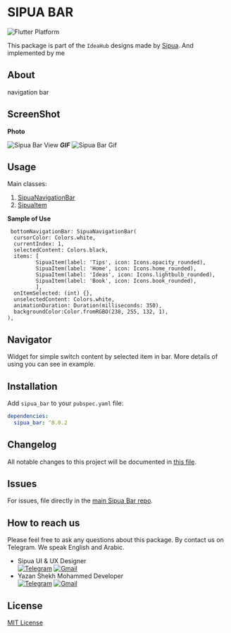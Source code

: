 # SIPUA BAR

![Flutter Platform](https://badgen.net/pub/flutter-platform/bottom_navigation_bar)

This package is part of the `IdeaHub` designs made by [Sipua](https://instagram.com/sipua_).
And implemented by me

## About

navigation bar

## ScreenShot
**Photo**

![Sipua Bar View](https://yazanshmo.000webhostapp.com/assets/Screenshot_1631883212.png)
***GIF***
![Sipua Bar Gif](https://yazanshmo.000webhostapp.com/assets/video_2021-09-17_18-39-53.gif)
## Usage

Main classes:

1. [SipuaNavigationBar](lib/sipua_bar.dart)
2. [SipuaItem](lib/sipua_bar.dart)

**Sample of Use**
```
 bottomNavigationBar: SipuaNavigationBar(
  cursorColor: Colors.white,
  currentIndex: 1,
  selectedContent: Colors.black,
  items: [
         SipuaItem(label: 'Tips', icon: Icons.opacity_rounded),
         SipuaItem(label: 'Home', icon: Icons.home_rounded),
         SipuaItem(label: 'Ideas', icon: Icons.lightbulb_rounded),
         SipuaItem(label: 'Book', icon: Icons.book_rounded),
         ],
  onItemSelected: (int) {},
  unselectedContent: Colors.white,
  animationDuration: Duration(milliseconds: 350),
  backgroundColor:Color.fromRGBO(238, 255, 132, 1),
),
```
## Navigator

Widget for simple switch content by selected item in bar.
More details of using you can see in example.

## Installation

Add `sipua_bar` to your `pubspec.yaml` file:

```yaml
dependencies:
  sipua_bar: ^0.0.2
```

## Changelog

All notable changes to this project will be documented in [this file](./CHANGELOG.md).

## Issues

For issues, file directly in the [main Sipua Bar repo](https://github.com/Yazan99sh/sipua_bar.git).


## How to reach us

Please feel free to ask any questions about this package. By contact us on Telegram. We speak English and Arabic.
 
* Sipua UI & UX Designer   
[![Telegram](https://img.shields.io/badge/chat-on%20Telegram-blue.svg)](https://t.me/sipuaa)
[![Gmail](https://img.shields.io/badge/gmail-Abdulkader.attoura-yellow)](mailto:Abdulkader.attoura@gmail.com?)
* Yazan Shekh Mohammed Developer   
[![Telegram](https://img.shields.io/badge/chat-on%20Telegram-blue.svg)](https://t.me/YA1999ZAN)
[![Gmail](https://img.shields.io/badge/gmail-yazan.shekh.mohammed-red)](mailto:yazan.shekh.mohammed@gmail.com?)

## License

[MIT License](https://opensource.org/licenses/MIT)